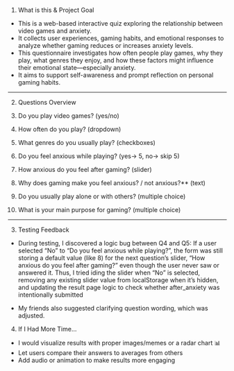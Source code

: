 1. What is this & Project Goal

  - This is a web-based interactive quiz exploring the relationship between video games and anxiety. 
  - It collects user experiences, gaming habits, and emotional responses to analyze whether gaming reduces or increases anxiety levels.
  - This questionnaire investigates how often people play games, why they play, what genres they enjoy, and how these factors might influence their emotional state—especially anxiety.
  - It aims to support self-awareness and prompt reflection on personal gaming habits.

-------------
2.  Questions Overview

  1. Do you play video games? (yes/no)
  2. How often do you play? (dropdown)
  3. What genres do you usually play? (checkboxes)
  4. Do you feel anxious while playing? (yes-> 5, no-> skip 5)
  5. How anxious do you feel after gaming? (slider)
  6. Why does gaming make you feel anxious? / not anxious?** (text)
  7. Do you usually play alone or with others? (multiple choice)
  8. What is your main purpose for gaming? (multiple choice)

-----------
3. Testing Feedback

  - During testing, I discovered a logic bug between Q4 and Q5:
  If a user selected “No” to “Do you feel anxious while playing?”, the form was still storing a default value (like 8) for the next question’s slider, “How anxious do you feel after gaming?” even though the user never saw or answered it. Thus, I tried iding the slider when “No” is selected, removing any existing slider value from localStorage when it’s hidden, and updating the result page logic to check whether after_anxiety was intentionally submitted
  
  - My friends also suggested clarifying question wording, which was adjusted.



4. If I Had More Time...

  - I would visualize results with proper images/memes or a radar chart 📊
  - Let users compare their answers to averages from others
  - Add audio or animation to make results more engaging
